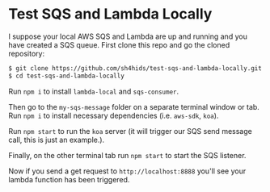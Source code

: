 # Test SQS and Lambda Locally

I suppose your local AWS SQS and Lambda are up and running and you have created a SQS queue. First clone this repo and go the cloned repository:

```bash
$ git clone https://github.com/sh4hids/test-sqs-and-lambda-locally.git
$ cd test-sqs-and-lambda-locally
```

Run `npm i` to install `lambda-local` and `sqs-consumer`.

Then go to the `my-sqs-message` folder on a separate terminal window or tab. Run `npm i` to install necessary dependencies (i.e. `aws-sdk`, `koa`).

Run `npm start` to run the `koa` server (it will trigger our SQS send message call, this is just an example.).

Finally, on the other terminal tab run `npm start` to start the SQS listener.

Now if you send a get request to `http://localhost:8888` you'll see your lambda function has been triggered.
